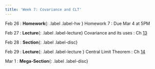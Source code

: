 ```yaml
---
title: 'Week 7: Covariance and CLT'
---
```


Feb 26
: **Homework**{: .label .label-hw } Homework 7
    : Due Mar 4 at 5PM

Feb 27
: **Lecture**{: .label .label-lecture} Covariance and its uses
    : Ch [13](http://prob140.org/textbook/content/Chapter_13/00_Variance_Via_Covariance.html)

Feb 28
: **Section**{: .label .label-disc}

Feb 29
: **Lecture**{: .label .label-lecture } Central Limit Theorem
    : Ch [14](http://prob140.org/textbook/content/Chapter_14/00_The_Central_Limit_Theorem.html)

Mar 1
: **Mega-Section**{: .label .label-disc}